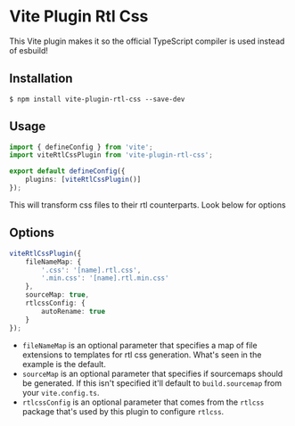 # Vite Plugin Rtl Css

This Vite plugin makes it so the official TypeScript compiler is used instead of esbuild!

## Installation

```shell
$ npm install vite-plugin-rtl-css --save-dev
```

## Usage

```ts
import { defineConfig } from 'vite';
import viteRtlCssPlugin from 'vite-plugin-rtl-css';

export default defineConfig({
    plugins: [viteRtlCssPlugin()]
});

```

This will transform css files to their rtl counterparts. Look below for options

## Options

```ts
viteRtlCssPlugin({
    fileNameMap: {
        '.css': '[name].rtl.css',
        '.min.css': '[name].rtl.min.css'
    },
    sourceMap: true,
    rtlcssConfig: {
        autoRename: true
    }
});
```

* `fileNameMap` is an optional parameter that specifies a map of file extensions to templates for rtl css generation. What's seen in the example is the default.
* `sourceMap` is an optional parameter that specifies if sourcemaps should be generated. If this isn't specified it'll default to `build.sourcemap` from your `vite.config.ts`.
* `rtlcssConfig` is an optional parameter that comes from the `rtlcss` package that's used by this plugin to configure `rtlcss`.
